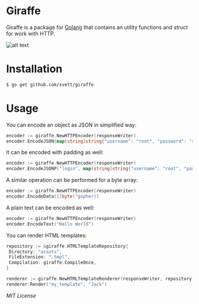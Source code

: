 # Giraffe
Giraffe is a package for [Golang](http://www.golang.org) that contains an
utility functions and struct for work with HTTP.

![alt text](https://i.imgsafe.org/2fc6802cf9.png "Giraffe Logo")

# Installation

```sh
$ go get github.com/svett/giraffe
```

# Usage

You can encode an object as JSON in simplified way:

```Go
encoder := giraffe.NewHTTPEncoder(responseWriter)
encoder.EncodeJSON(map[string]string{"username": "root", "password": "swordfish"})
```

It can be encoded with padding as well:

```Go
encoder := giraffe.NewHTTPEncoder(responseWriter)
encoder.EncodeJSONP("login", map[string]string{"username": "root", "password": "swordfish"})
```

A similar operation can be performed for a byte array:

```Go
encoder := giraffe.NewHTTPEncoder(responseWriter)
encoder.EncodeData([]byte("gopher))
```

A plain text can be encoded as well:

```Go
encoder := giraffe.NewHTTPEncoder(responseWriter)
encoder.EncodeText("Hello World")
```

You can render HTML templates:

```Go
repository := &giraffe.HTMLTemplateRepository{
 Directory: "assets",
 FileExtension: ".tmpl",
 Compilation: giraffe.CompileOnce,
}

renderer := giraffe.NewHTMLTemplateRenderer(responseWriter, repository)
renderer.Render("my_template", "Jack")
```

*MIT License*
